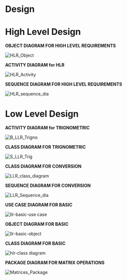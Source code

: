 # Design

# High Level Design 
**OBJECT DIAGRAM FOR HIGH LEVEL REQUIREMENTS**


![HLR_Object](https://user-images.githubusercontent.com/78851798/107767529-0c417500-6d5b-11eb-9177-085affd43000.jpg)


**ACTIVITY DIAGRAM for HLR**

![HLR_Activity](https://user-images.githubusercontent.com/78853987/107772306-16b33d00-6d62-11eb-9fab-5c751ac7cbaa.png)

**SEQUENCE DIAGRAM FOR HIGH LEVEL REQUIREMENTS**

![HLR_sequence_dia](https://user-images.githubusercontent.com/78851073/107770686-d0f57500-6d5f-11eb-889c-06a91c5c6ba2.jpg)

# Low Level Design 

**ACTIVITY DIAGRAM for TRIGNOMETRIC**

![B_LLR_Trigno](https://user-images.githubusercontent.com/78853987/107772634-7ad60100-6d62-11eb-97a0-293668ebe1de.png)


**CLASS DIAGRAM FOR TRIGNOMETRIC**

![S_LLR_Trig](https://user-images.githubusercontent.com/78853987/107771101-48c39f80-6d60-11eb-931e-83c0dc426702.png)

**CLASS DIAGRAM FOR CONVERSION**

![LLR_class_diagram](https://user-images.githubusercontent.com/78851073/107771031-30538500-6d60-11eb-83a7-543e81abef0f.png)

**SEQUENCE DIAGRAM FOR CONVERSION**

![LLR_Sequence_dia](https://user-images.githubusercontent.com/78851073/107769144-8d017080-6d5d-11eb-9455-5f162853e20f.jpg)



**USE CASE DIAGRAM FOR BASIC**


![llr-basic-use case](https://user-images.githubusercontent.com/78848721/107907981-04601b80-6f7b-11eb-9ce9-d1d035246fd6.png)



**OBJECT DIAGRAM FOR BASIC**

![llr-basic-object](https://user-images.githubusercontent.com/78848721/107908120-48ebb700-6f7b-11eb-8fa3-a0156d5b859e.png)

**CLASS DIAGRAM FOR BASIC**

![hlr-class diagram](https://user-images.githubusercontent.com/78848721/107908285-b13a9880-6f7b-11eb-85a8-0209061e8e7f.png)

**PACKAGE DIAGRAM FOR MATRIX OPERATIONS**


![Matrices_Package](https://user-images.githubusercontent.com/78851798/107767563-1a8f9100-6d5b-11eb-9395-bb8aefc68b94.jpg)

